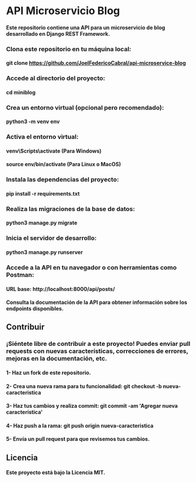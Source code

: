 # API Microservicio Blog
#### Este repositorio contiene una API para un microservicio de blog desarrollado en Django REST Framework.


### Clona este repositorio en tu máquina local:

#### git clone https://github.com/JoelFedericoCabral/api-microservice-blog


### Accede al directorio del proyecto:

#### cd miniblog


### Crea un entorno virtual (opcional pero recomendado):

#### python3 -m venv env


### Activa el entorno virtual:

#### venv\Scripts\activate (Para Windows)
#### source env/bin/activate (Para Linux o MacOS)


### Instala las dependencias del proyecto:

#### pip install -r requirements.txt


### Realiza las migraciones de la base de datos:

#### python3 manage.py migrate


### Inicia el servidor de desarrollo:

#### python3 manage.py runserver


### Accede a la API en tu navegador o con herramientas como Postman:

#### URL base: http://localhost:8000/api/posts/

#### Consulta la documentación de la API para obtener información sobre los endpoints disponibles.


## Contribuir

### ¡Siéntete libre de contribuir a este proyecto! Puedes enviar pull requests con nuevas características, correcciones de errores, mejoras en la documentación, etc.

#### 1- Haz un fork de este repositorio.
#### 2- Crea una nueva rama para tu funcionalidad: git checkout -b nueva-caracteristica
#### 3- Haz tus cambios y realiza commit: git commit -am 'Agregar nueva característica'
#### 4- Haz push a la rama: git push origin nueva-caracteristica
#### 5- Envía un pull request para que revisemos tus cambios.

## Licencia

#### Este proyecto está bajo la Licencia MIT.



 